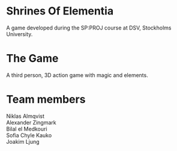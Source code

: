 # Shrines Of Elementia
A game developed during the SP:PROJ course at DSV, Stockholms University.

# The Game
A third person, 3D action game with magic and elements.

# Team members
Niklas Almqvist <br>
Alexander Zingmark <br>
Bilal el Medkouri <br>
Sofia Chyle Kauko <br>
Joakim Ljung <br>
